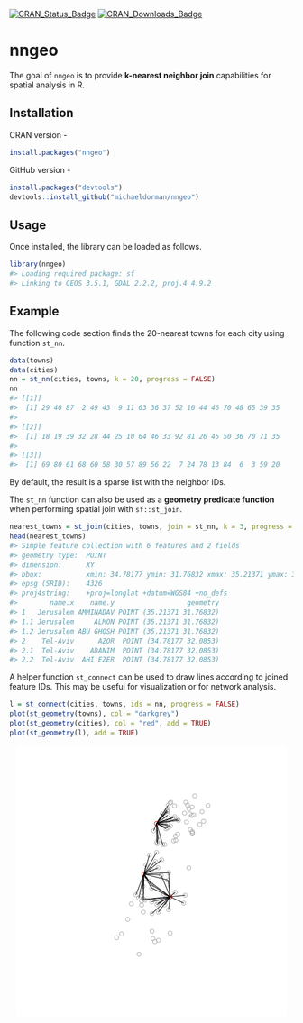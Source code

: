 <!-- README.md is generated from README.Rmd. Please edit that file -->
[![CRAN\_Status\_Badge](http://www.r-pkg.org/badges/version-ago/nngeo)](https://cran.r-project.org/package=nngeo) [![CRAN\_Downloads\_Badge](http://cranlogs.r-pkg.org/badges/last-month/nngeo)](https://cran.r-project.org/package=nngeo)

nngeo
=====

The goal of `nngeo` is to provide **k-nearest neighbor join** capabilities for spatial analysis in R.

Installation
------------

CRAN version -

``` r
install.packages("nngeo")
```

GitHub version -

``` r
install.packages("devtools")
devtools::install_github("michaeldorman/nngeo")
```

Usage
-----

Once installed, the library can be loaded as follows.

``` r
library(nngeo)
#> Loading required package: sf
#> Linking to GEOS 3.5.1, GDAL 2.2.2, proj.4 4.9.2
```

Example
-------

The following code section finds the 20-nearest towns for each city using function `st_nn`.

``` r
data(towns)
data(cities)
nn = st_nn(cities, towns, k = 20, progress = FALSE)
nn
#> [[1]]
#>  [1] 29 40 87  2 49 43  9 11 63 36 37 52 10 44 46 70 48 65 39 35
#> 
#> [[2]]
#>  [1] 18 19 39 32 28 44 25 10 64 46 33 92 81 26 45 50 36 70 71 35
#> 
#> [[3]]
#>  [1] 69 80 61 68 60 58 30 57 89 56 22  7 24 78 13 84  6  3 59 20
```

By default, the result is a sparse list with the neighbor IDs.

The `st_nn` function can also be used as a **geometry predicate function** when performing spatial join with `sf::st_join`.

``` r
nearest_towns = st_join(cities, towns, join = st_nn, k = 3, progress = FALSE)
head(nearest_towns)
#> Simple feature collection with 6 features and 2 fields
#> geometry type:  POINT
#> dimension:      XY
#> bbox:           xmin: 34.78177 ymin: 31.76832 xmax: 35.21371 ymax: 32.0853
#> epsg (SRID):    4326
#> proj4string:    +proj=longlat +datum=WGS84 +no_defs
#>        name.x    name.y                  geometry
#> 1   Jerusalem AMMINADAV POINT (35.21371 31.76832)
#> 1.1 Jerusalem     ALMON POINT (35.21371 31.76832)
#> 1.2 Jerusalem ABU GHOSH POINT (35.21371 31.76832)
#> 2    Tel-Aviv      AZOR  POINT (34.78177 32.0853)
#> 2.1  Tel-Aviv    ADANIM  POINT (34.78177 32.0853)
#> 2.2  Tel-Aviv  AHI'EZER  POINT (34.78177 32.0853)
```

A helper function `st_connect` can be used to draw lines according to joined feature IDs. This may be useful for visualization or for network analysis.

``` r
l = st_connect(cities, towns, ids = nn, progress = FALSE)
plot(st_geometry(towns), col = "darkgrey")
plot(st_geometry(cities), col = "red", add = TRUE)
plot(st_geometry(l), add = TRUE)
```

<img src="README-unnamed-chunk-5-1.png" style="display: block; margin: auto;" />
